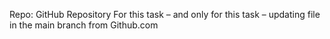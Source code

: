 Repo:
GitHub Repository
For this task – and only for this task – updating file in the main branch from Github.com
